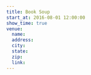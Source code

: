 ```yaml
---
title: Book Soup
start_at: 2016-08-01 12:00:00
show_time: true
venue:
  name:
  address:
  city:
  state:
  zip:
  link:
---
```

